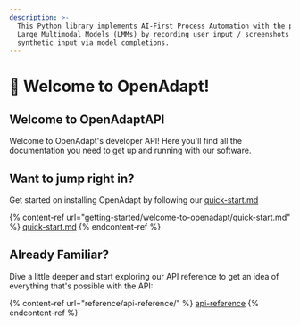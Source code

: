 ```yaml
---
description: >-
  This Python library implements AI-First Process Automation with the power of
  Large Multimodal Models (LMMs) by recording user input / screenshots & replaying generated
  synthetic input via model completions.
---
```


# 🤖 Welcome to OpenAdapt!

## Welcome to OpenAdaptAPI

Welcome to OpenAdapt's developer API! Here you'll find all the documentation you need to get up and running with our software.

## Want to jump right in?

Get started on installing OpenAdapt by following our [quick-start.md](getting-started/welcome-to-openadapt/quick-start.md "mention")

{% content-ref url="getting-started/welcome-to-openadapt/quick-start.md" %}
[quick-start.md](getting-started/welcome-to-openadapt/quick-start.md)
{% endcontent-ref %}

## Already Familiar?

Dive a little deeper and start exploring our API reference to get an idea of everything that's possible with the API:

{% content-ref url="reference/api-reference/" %}
[api-reference](reference/api-reference/)
{% endcontent-ref %}
